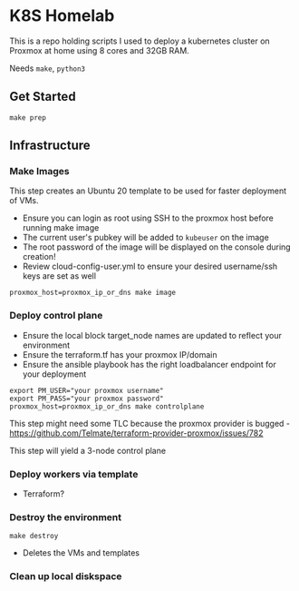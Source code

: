 # K8S Homelab

This is a repo holding scripts I used to deploy a kubernetes cluster on Proxmox at home using 8 cores and 32GB RAM.

Needs `make`, `python3`

## Get Started

```
make prep
```

## Infrastructure

### Make Images

This step creates an Ubuntu 20 template to be used for faster deployment of VMs.

* Ensure you can login as root using SSH to the proxmox host before running make image
* The current user's pubkey will be added to `kubeuser` on the image
* The root password of the image will be displayed on the console during creation!
* Review cloud-config-user.yml to ensure your desired username/ssh keys are set as well

`proxmox_host=proxmox_ip_or_dns make image` 

### Deploy control plane

* Ensure the local block target_node names are updated to reflect your environment
* Ensure the terraform.tf has your proxmox IP/domain
* Ensure the ansible playbook has the right loadbalancer endpoint for your deployment

```
export PM_USER="your proxmox username"
export PM_PASS="your proxmox password"
proxmox_host=proxmox_ip_or_dns make controlplane
```

This step might need some TLC because the proxmox provider is bugged - https://github.com/Telmate/terraform-provider-proxmox/issues/782

This step will yield a 3-node control plane

### Deploy workers via template

* Terraform?

### Destroy the environment

```make destroy```

* Deletes the VMs and templates

### Clean up local diskspace